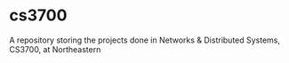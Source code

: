 # cs3700
A repository storing the projects done in Networks &amp; Distributed Systems, CS3700, at Northeastern

